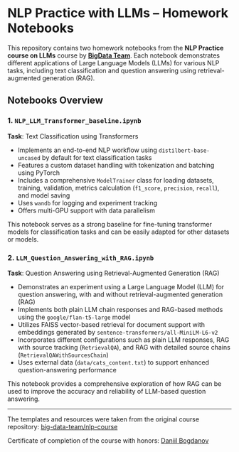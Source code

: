 # NLP Practice with LLMs – Homework Notebooks

This repository contains two homework notebooks from the **NLP Practice course on LLMs** course by **[BigData Team](https://bigdatateam.org)**. Each notebook demonstrates different applications of Large Language Models (LLMs) for various NLP tasks, including text classification and question answering using retrieval-augmented generation (RAG).

## Notebooks Overview

### 1. `NLP_LLM_Transformer_baseline.ipynb`
**Task**: Text Classification using Transformers

- Implements an end-to-end NLP workflow using `distilbert-base-uncased` by default for text classification tasks
- Features a custom dataset handling with tokenization and batching using PyTorch
- Includes a comprehensive `ModelTrainer` class for loading datasets, training, validation, metrics calculation (`f1_score`, `precision`, `recall`), and model saving
- Uses `wandb` for logging and experiment tracking
- Offers multi-GPU support with data parallelism

This notebook serves as a strong baseline for fine-tuning transformer models for classification tasks and can be easily adapted for other datasets or models.

### 2. `LLM_Question_Answering_with_RAG.ipynb`
**Task**: Question Answering using Retrieval-Augmented Generation (RAG)

- Demonstrates an experiment using a Large Language Model (LLM) for question answering, with and without retrieval-augmented generation (RAG)
- Implements both plain LLM chain responses and RAG-based methods using the `google/flan-t5-large` model
- Utilizes FAISS vector-based retrieval for document support with embeddings generated by `sentence-transformers/all-MiniLM-L6-v2`
- Incorporates different configurations such as plain LLM responses, RAG with source tracking (`RetrievalQA`), and RAG with detailed source chains (`RetrievalQAWithSourcesChain`)
- Uses external data (`data/cats_content.txt`) to support enhanced question-answering performance

This notebook provides a comprehensive exploration of how RAG can be used to improve the accuracy and reliability of LLM-based question answering.


--- 

The templates and resources were taken from the original course repository: [big-data-team/nlp-course](https://github.com/big-data-team/nlp-course) 

Certificate of completion of the course with honors: [Daniil Bogdanov](https://bigdatateam.org/certificates?cid=1aNYTi4sInesOkdfrt-J-PLOQoQZVhHrc)